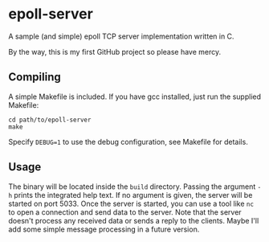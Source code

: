# epoll-server
A sample (and simple) epoll TCP server implementation written in C.

By the way, this is my first GitHub project so please have mercy.

## Compiling
A simple Makefile is included. If you have gcc installed, just run the supplied
Makefile:

```
cd path/to/epoll-server
make
```

Specify `DEBUG=1` to use the debug configuration, see Makefile for details.

## Usage
The binary will be located inside the `build` directory. Passing the argument
`-h` prints the integrated help text. If no argument is given, the server
will be started on port 5033. Once the server is started, you can use a tool
like `nc` to open a connection and send data to the server. Note that the
server doesn't process any received data or sends a reply to the clients.
Maybe I'll add some simple message processing in a future version.
